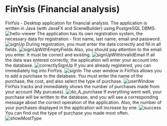 # FinYsis (Financial analysis)

FinYsis - Desktop application for financial analysis. 
The application is written in Java (with JavaFX and SceneBuilder) using PostgreSQL DBMS.
![hello-viewer](https://github.com/timzy171/FinYsis/blob/master/images/hello.png)
The application has its own registration system, the necessary data for registration - first name, last name, email and password.
![signUp](https://github.com/timzy171/FinYsis/blob/master/images/signUp.png)
During registration, you must enter the data correctly and fill in all fields.
![signUpWithEmptyFields](https://github.com/timzy171/FinYsis/blob/master/images/emptyField.png)
Also, you should pay attention to the email you enter. It must be correct and existing.
![signUpWithInvalidEmail](https://github.com/timzy171/FinYsis/blob/master/images/invalidEmail.png)
If all the data was entered correctly, the application will enter your account into the database.
![correctlySignUp](https://github.com/timzy171/FinYsis/blob/master/images/billJackson.png)
If you are already registered, you can immediately log into FinYsis.
![signIn](https://github.com/timzy171/FinYsis/blob/master/images/billSignIn.png)
The user window in FinYsis allows you to add a purchase to the database. 
You must enter the name of the purchase, the cost, and also select the type of purchase.
![userWindow](https://github.com/timzy171/FinYsis/blob/master/images/userWindow.png)
FinYsis tracks and immediately shows the number of purchases made from your account (My purcases).
![do_A_purchase](https://github.com/timzy171/FinYsis/blob/master/images/taxi.png)
If everything went well, your purchase will be written to the database, and you will see a corresponding message about the correct operation of the application.
Also, the number of your purchases displayed in the application will increase by one.
![success](https://github.com/timzy171/FinYsis/blob/master/images/success.png)
You can find out the type of purchase you made most often.
![showMostType](https://github.com/timzy171/FinYsis/blob/master/images/mosttype.png)
